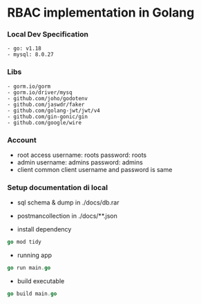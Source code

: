 # RBAC implementation in Golang

### Local Dev Specification
    - go: v1.18
    - mysql: 8.0.27

### Libs
    - gorm.io/gorm                  
    - gorm.io/driver/mysq           
    - github.com/joho/godotenv      
    - github.com/jaswdr/faker       
    - github.com/golang-jwt/jwt/v4
    - github.com/gin-gonic/gin
    - github.com/google/wire

### Account
- root access
    username: roots
    password: roots
- admin
    username: admins
    password: admins
- client
    common client username and password is same

### Setup documentation di local
- sql schema & dump in ./docs/db.rar
- postmancollection in ./docs/**.json

- install dependency
```go
go mod tidy
```

- running app
```go
go run main.go
```

- build executable
```go
go build main.go
```
